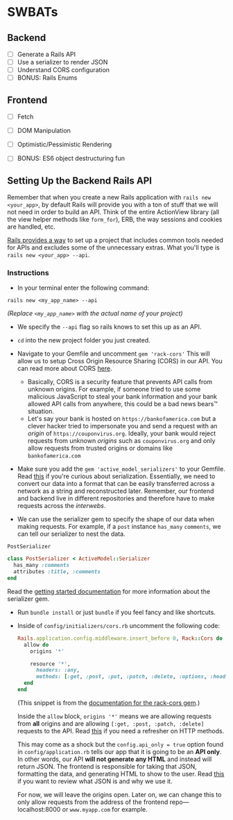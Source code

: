 # SWBATs
## Backend
- [ ] Generate a Rails API
- [ ] Use a serializer to render JSON
- [ ] Understand CORS configuration
- [ ] BONUS: Rails Enums

## Frontend
- [ ] Fetch 
- [ ] DOM Manipulation
- [ ] Optimistic/Pessimistic Rendering
- [ ] BONUS: ES6 object destructuring fun


## Setting Up the Backend Rails API

Remember that when you create a new Rails application with `rails new <your_app>`, by default Rails will provide you with a ton of stuff that we will not need in order to build an API. Think of the entire ActionView library (all the view helper methods like `form_for`), ERB, the way sessions and cookies are handled, etc.

[Rails provides a way](http://edgeguides.rubyonrails.org/api_app.html) to set up a project that includes common tools needed for APIs and excludes some of the unnecessary extras. What you'll type is `rails new <your_app> --api`.

### Instructions

* In your terminal enter the following command:

```
rails new <my_app_name> --api
```

_(Replace `<my_app_name>` with the actual name of your project)_

* We specify the `--api` flag so rails knows to set this up as an API.

* `cd` into the new project folder you just created.

* Navigate to your Gemfile and uncomment `gem 'rack-cors'` This will allow us to setup Cross Origin Resource Sharing (CORS) in our API. You can read more about CORS [here](https://en.wikipedia.org/wiki/Cross-origin_resource_sharing).

  * Basically, CORS is a security feature that prevents API calls from unknown origins. For example, if someone tried to use some malicious JavaScript to steal your bank information and your bank allowed API calls from anywhere, this could be a bad news bears™️ situation.
  * Let's say your bank is hosted on `https://bankofamerica.com` but a clever hacker tried to impersonate you and send a request with an *origin* of `https://couponvirus.org`. Ideally, your bank would reject requests from unknown *origins* such as `couponvirus.org` and only allow requests from trusted origins or domains like `bankofamerica.com`

- Make sure you add the `gem 'active_model_serializers'` to your Gemfile. Read [this](https://en.wikipedia.org/wiki/Serialization) if you're curious about serialization. Essentially, we need to convert our data into a format that can be easily transferred across a network as a string and reconstructed later. Remember, our frontend and backend live in different repositories and therefore have to make requests across the _interwebs_.

- We can use the serializer gem to specify the shape of our data when making requests. For example, if a `post` instance `has_many` `comments`, we can tell our serializer to nest the data.

`PostSerializer`

```ruby
class PostSerializer < ActiveModel::Serializer
  has_many :comments
  attributes :title, :comments
end
```

Read the [getting started documentation](https://github.com/rails-api/active_model_serializers/blob/0-10-stable/docs/general/getting_started.md) for more information about the serializer gem.

* Run `bundle install` or just `bundle` if you feel fancy and like shortcuts.

* Inside of `config/initializers/cors.rb` uncomment the following code:

  ```ruby
  Rails.application.config.middleware.insert_before 0, Rack::Cors do
    allow do
      origins '*'

      resource '*',
        headers: :any,
        methods: [:get, :post, :put, :patch, :delete, :options, :head]
    end
  end
  ```

  (This snippet is from the [documentation for the rack-cors gem](https://github.com/cyu/rack-cors).)

  Inside the `allow` block, `origins '*'` means we are allowing requests from **all** origins and are allowing `[:get, :post, :patch, :delete]` requests to the API. Read [this](https://www.w3schools.com/tags/ref_httpmethods.asp) if you need a refresher on HTTP methods.

  This may come as a shock but the `config.api_only = true` option found in `config/application.rb` tells our app that it is going to be an **API only**. In other words, our API **will not generate any HTML** and instead will return JSON. The frontend is responsible for taking that JSON, formatting the data, and generating HTML to show to the user. Read [this](https://www.w3schools.com/js/js_json_intro.asp) if you want to review what JSON is and why we use it.

  For now, we will leave the origins open. Later on, we can change this to only allow requests from the address of the frontend repo––localhost:8000 or `www.myapp.com` for example.
